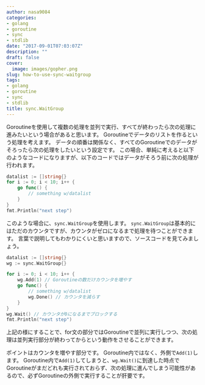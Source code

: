```yaml
---
author: nasa9084
categories:
- golang
- goroutine
- sync
- stdlib
date: "2017-09-01T07:03:07Z"
description: ""
draft: false
cover:
  image: images/gopher.png
slug: how-to-use-sync-waitgroup
tags:
- golang
- goroutine
- sync
- stdlib
title: sync.WaitGroup
---
```



Goroutineを使用して複数の処理を並列で実行、すべてが終わったら次の処理に進みたいという場合があると思います。
Goroutineでデータのリストを作るという処理を考えます。
データの順番は関係なく、すべてのGoroutineでのデータがそろったら次の処理をしたいという設定です。
この場合、単純に考えると以下のようなコードになりますが、以下のコードではデータがそろう前に次の処理が行われます。

``` go
datalist := []string{}
for i := 0; i < 10; i++ {
    go func() {
        // something w/datalist
    }
}
fmt.Println("next step")
```

このような場合に、`sync.WaitGroup`を使用します。
`sync.WaitGroup`は基本的にはただのカウンタですが、カウンタがゼロになるまで処理を待つことができます。
言葉で説明してもわかりにくいと思いますので、ソースコードを見てみましょう。

``` go
datalist := []string{}
wg := sync.WaitGroup{}

for i := 0; i < 10; i++ {
    wg.Add(1) // Goroutineの数だけカウンタを増やす
    go func() {
        // something w/datalist
        wg.Done() // カウンタを減らす
    }
}
wg.Wait() // カウンタが0になるまでブロックする
fmt.Println("next step")
```

上記の様にすることで、for文の部分ではGoroutineで並列に実行しつつ、次の処理は並列実行部分が終わってからという動作をさせることができます。

ポイントはカウンタを増やす部分です。
Goroutine内ではなく、外側で`Add(1)`します。
Goroutine内で`Add(1)`してしまうと、`wg.Wait()`に到達した時点でGoroutineがまだどれも実行されておらず、次の処理に進んでしまう可能性があるので、必ずGoroutineの外側で実行することが肝要です。

